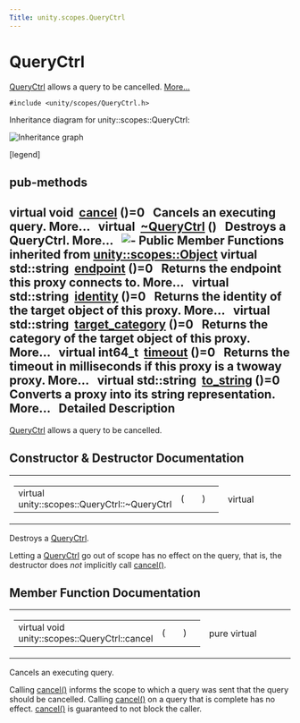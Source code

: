 ```yaml
---
Title: unity.scopes.QueryCtrl
---
```

        
QueryCtrl
=========

<a href="index.html" title="QueryCtrl allows a query to be cancelled. ">QueryCtrl</a> allows a query to be cancelled. [More...](#details)

`#include <unity/scopes/QueryCtrl.h>`

Inheritance diagram for unity::scopes::QueryCtrl:

![Inheritance graph](https://developer.ubuntu.com/static/devportal_uploaded/491be429-d709-42d8-8d75-93a67b3db791-api/scopes/cpp/sdk-15.04.1/unity.scopes.QueryCtrl/classunity_1_1scopes_1_1_query_ctrl__inherit__graph.png)

<span class="legend">\[legend\]</span>

pub-methods
------------------------------------------------------

virtual void 
<a href="#a83e309fba452407f79365ba2645f4e4d">cancel</a> ()=0
 
Cancels an executing query. More...
 
virtual 
<a href="#a041d668bdde675b264baf6b0c0df716b">~QueryCtrl</a> ()
 
Destroys a QueryCtrl. More...
 
![-](https://developer.ubuntu.com/static/devportal_uploaded/ffec61ac-02cb-4890-83d7-1c5bbac27f5a-api/scopes/cpp/sdk-15.04.1/unity.scopes.QueryCtrl/closed.png) Public Member Functions inherited from <a href="unity.scopes.Object.md">unity::scopes::Object</a>
virtual std::string 
<a href="unity.scopes.Object.md#ad7618cc9d878c40b389361d4acd473ae">endpoint</a> ()=0
 
Returns the endpoint this proxy connects to. More...
 
virtual std::string 
<a href="unity.scopes.Object.md#a1b55aea886f0a68cb8a578f7ee0b1cfd">identity</a> ()=0
 
Returns the identity of the target object of this proxy. More...
 
virtual std::string 
<a href="unity.scopes.Object.md#a40a997516629df3dacca9742dbddd6cb">target_category</a> ()=0
 
Returns the category of the target object of this proxy. More...
 
virtual int64\_t 
<a href="unity.scopes.Object.md#a41d9839f1e3cbcd6d8baee0736feccab">timeout</a> ()=0
 
Returns the timeout in milliseconds if this proxy is a twoway proxy. More...
 
virtual std::string 
<a href="unity.scopes.Object.md#a9ae27e1f30dc755abcd796a1e8a25150">to_string</a> ()=0
 
Converts a proxy into its string representation. More...
 
<span id="details"></span>
Detailed Description
--------------------

<a href="index.html" title="QueryCtrl allows a query to be cancelled. ">QueryCtrl</a> allows a query to be cancelled.

Constructor & Destructor Documentation
--------------------------------------

<span id="a041d668bdde675b264baf6b0c0df716b" class="anchor"></span>
<table>
<colgroup>
<col width="50%" />
<col width="50%" />
</colgroup>
<tbody>
<tr class="odd">
<td><table>
<tbody>
<tr class="odd">
<td>virtual unity::scopes::QueryCtrl::~QueryCtrl</td>
<td>(</td>
<td></td>
<td>)</td>
<td></td>
</tr>
</tbody>
</table></td>
<td><span class="mlabels"><span class="mlabel">virtual</span></span></td>
</tr>
</tbody>
</table>

Destroys a <a href="index.html" title="QueryCtrl allows a query to be cancelled. ">QueryCtrl</a>.

Letting a <a href="index.html" title="QueryCtrl allows a query to be cancelled. ">QueryCtrl</a> go out of scope has no effect on the query, that is, the destructor does *not* implicitly call <a href="#a83e309fba452407f79365ba2645f4e4d" title="Cancels an executing query. ">cancel()</a>.

Member Function Documentation
-----------------------------

<span id="a83e309fba452407f79365ba2645f4e4d" class="anchor"></span>
<table>
<colgroup>
<col width="50%" />
<col width="50%" />
</colgroup>
<tbody>
<tr class="odd">
<td><table>
<tbody>
<tr class="odd">
<td>virtual void unity::scopes::QueryCtrl::cancel</td>
<td>(</td>
<td></td>
<td>)</td>
<td></td>
</tr>
</tbody>
</table></td>
<td><span class="mlabels"><span class="mlabel">pure virtual</span></span></td>
</tr>
</tbody>
</table>

Cancels an executing query.

Calling <a href="#a83e309fba452407f79365ba2645f4e4d" title="Cancels an executing query. ">cancel()</a> informs the scope to which a query was sent that the query should be cancelled. Calling <a href="#a83e309fba452407f79365ba2645f4e4d" title="Cancels an executing query. ">cancel()</a> on a query that is complete has no effect. <a href="#a83e309fba452407f79365ba2645f4e4d" title="Cancels an executing query. ">cancel()</a> is guaranteed to not block the caller.

